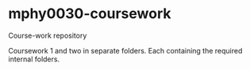 # mphy0030-coursework
Course-work repository 

Coursework 1 and two in separate folders. 
Each containing the required internal folders. 
